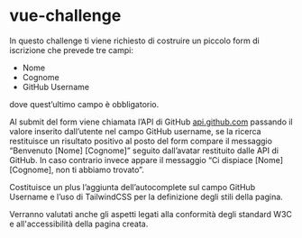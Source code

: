 # vue-challenge


In questo challenge ti viene richiesto di costruire un piccolo form di iscrizione che prevede tre campi: 
* Nome 
* Cognome 
* GitHub Username

dove quest’ultimo campo è obbligatorio.

Al submit del form viene chiamata l’API di GitHub [api.github.com](api.github.com/users/) passando il valore inserito dall’utente nel campo GitHub username, se la ricerca restituisce un risultato positivo al posto del form compare il messaggio “Benvenuto [Nome] [Cognome]” seguito dall’avatar restituito dalle API di GitHub. In caso contrario invece appare il messaggio “Ci dispiace [Nome] [Cognome], non ti abbiamo trovato”.

Costituisce un plus l’aggiunta dell’autocomplete sul campo GitHub Username e l’uso di TailwindCSS per la definizione degli stili della pagina.

Verranno valutati anche gli aspetti legati alla conformità degli standard W3C e all'accessibilità della pagina creata.

